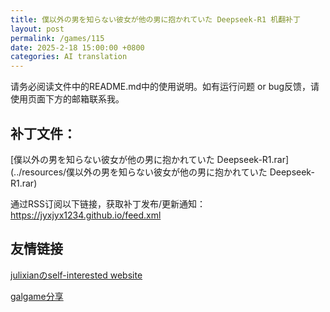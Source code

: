 ```yaml
---
title: 僕以外の男を知らない彼女が他の男に抱かれていた Deepseek-R1 机翻补丁
layout: post
permalink: /games/115
date: 2025-2-18 15:00:00 +0800
categories: AI translation
---
```



请务必阅读文件中的README.md中的使用说明。如有运行问题 or bug反馈，请使用页面下方的邮箱联系我。



## 补丁文件：

[僕以外の男を知らない彼女が他の男に抱かれていた Deepseek-R1.rar](../resources/僕以外の男を知らない彼女が他の男に抱かれていた Deepseek-R1.rar)

 

通过RSS订阅以下链接，获取补丁发布/更新通知：https://jyxjyx1234.github.io/feed.xml

## 友情链接

[julixianのself-interested website](https://julixian-siw.worldsystem.top/) 

[galgame分享](https://t.me/galgpt)